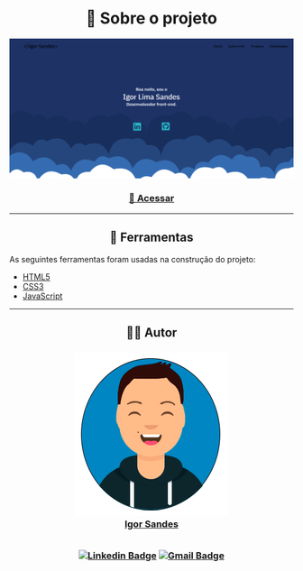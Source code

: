 <h1 align="center">📗 Sobre o projeto</h1>

![Imagem fundo site](assets/img/imagemsite.png)
 
 <h3 align="center">
 <a href="https://igorlimasandes.netlify.app">🔗 Acessar</a>
 </h3>

---

<h2 align="center">🔨 Ferramentas</h2>

As seguintes ferramentas foram usadas na construção do projeto:

- [HTML5](https://developer.mozilla.org/pt-BR/docs/Web/HTML)
- [CSS3](https://developer.mozilla.org/pt-BR/docs/Web/CSS)
- [JavaScript](https://developer.mozilla.org/pt-BR/docs/Web/JavaScript)

---

<h2 align="center">👨‍🎓 Autor</h2>

<h3 align="center">
<a href="https://igorlimasandes.netlify.app">
<img src="assets/img/avatar.png">
<br>
Igor Sandes
</a>

<br>
<br>

[![Linkedin Badge](https://img.shields.io/badge/Linkedin-0077B5?style=for-the-badge&logo=linkedin&logoColor=white)](https://www.linkedin.com/in/igorlimasandes/) 
[![Gmail Badge](https://img.shields.io/badge/Gmail-D14836?style=for-the-badge&logo=gmail&logoColor=white)](mailto:igorlimasandes@gmail.com)
</h3>
